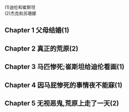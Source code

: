 (1)迪伦和崔斯坦  
(2)杰克和苏珊娜  
## Chapter 1 父母结婚(1)  
## Chapter 2 真正的荒原(2)  
## Chapter 3 马匹惨死;崔斯坦给迪伦看画(1)  
## Chapter 4 因马屁惨死的事情夜不能寐(1)  
## Chapter 5 无视恶鬼,荒原上走了一天(2)  

